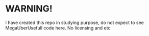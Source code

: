 <h1> WARNING!</h1>
<p>I have created this repo in studying purpose, do not expect to see MegaUberUsefull code here.
No licensing and etc</p>

